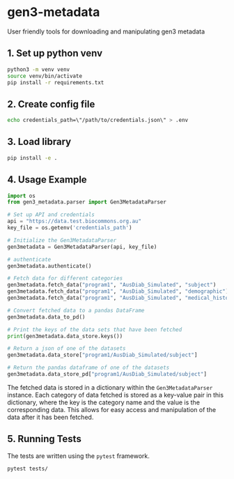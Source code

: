 # gen3-metadata
User friendly tools for downloading and manipulating gen3 metadata


## 1. Set up python venv
```bash
python3 -m venv venv
source venv/bin/activate
pip install -r requirements.txt
```

## 2. Create config file 
```bash
echo credentials_path=\"/path/to/credentials.json\" > .env
```

## 3. Load library
```bash
pip install -e .
```


## 4. Usage Example

```python
import os
from gen3_metadata.parser import Gen3MetadataParser

# Set up API and credentials
api = "https://data.test.biocommons.org.au"
key_file = os.getenv('credentials_path')

# Initialize the Gen3MetadataParser
gen3metadata = Gen3MetadataParser(api, key_file)

# authenticate
gen3metadata.authenticate()

# Fetch data for different categories
gen3metadata.fetch_data("program1", "AusDiab_Simulated", "subject")
gen3metadata.fetch_data("program1", "AusDiab_Simulated", "demographic")
gen3metadata.fetch_data("program1", "AusDiab_Simulated", "medical_history")

# Convert fetched data to a pandas DataFrame
gen3metadata.data_to_pd()

# Print the keys of the data sets that have been fetched
print(gen3metadata.data_store.keys())

# Return a json of one of the datasets
gen3metadata.data_store["program1/AusDiab_Simulated/subject"]

# Return the pandas dataframe of one of the datasets
gen3metadata.data_store_pd["program1/AusDiab_Simulated/subject"]
```

The fetched data is stored in a dictionary within the `Gen3MetadataParser` instance.
Each category of data fetched is stored as a key-value pair in this dictionary,
where the key is the category name and the value is the corresponding data.
This allows for easy access and manipulation of the data after it has been fetched.




## 5. Running Tests

The tests are written using the `pytest` framework. 

```bash
pytest tests/
```



